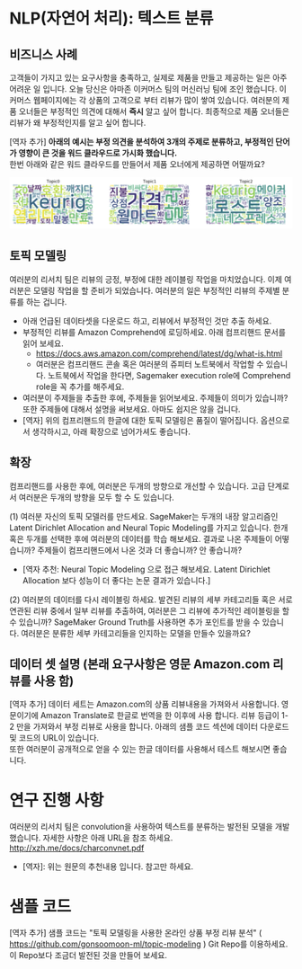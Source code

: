 # NLP(자연어 처리): 텍스트 분류

## 비즈니스 사례

고객들이 가지고 있는 요구사항을 충족하고, 실제로 제품을 만들고 제공하는 일은 아주 어려운 일 입니다. 오늘 당신은 아마존 이커머스 팀의 머신러닝 팀에 조인 했습니다. 이커머스 웹페이지에는 각 상품의 고객으로 부터 리뷰가 많이 쌓여 있습니다. 여러분의 제품 오너들은 부정적인 의견에 대해서 **즉시** 알고 싶어 합니다. 최종적으로 제품 오너들은 리뷰가 왜 부정적인지를 알고 싶어 합니다.

[역자 추가] **아래의 예시는 부정 의견을 분석하여 3개의 주제로 분류하고, 부정적인 단어가 영향이 큰 것을 워드 클라우드로 가시화 했습니다.**<br>
한번 아래와 같은 워드 클라우드를 만들어서 제품 오너에게 제공하면 어떨까요?

![0.az-groc-3](Images/0.az-groc-3.png)

## 토픽 모델링
여러분의 리서치 팀은 리뷰의 긍정, 부정에 대한 레이블링 작업을 마치었습니다. 이제 여러분은 모델링 작업을 할 준비가 되었습니다.
여러분의 일은 부정적인 리뷰의 주제별 분류를 하는 겁니다. 
- 아래 언급된 데이타셋을 다운로드 하고, 리뷰에서 부정적인 것만 추출 하세요.
- 부정적인 리뷰를 Amazon Comprehend에 로딩하세요. 아래 컴프리핸드 문서를 읽어 보세요.
    - https://docs.aws.amazon.com/comprehend/latest/dg/what-is.html 
    - 여러분은 컴프리핸드 콘솔 혹은 여러분의 쥬피터 노트북에서 작업할 수 있습니다. 노트북에서 작업을 한다면, Sagemaker execution role에 Comprehend role을 꼭 추가를 해주세요.
- 여러분이 주제들을 추출한 후에, 주제들을 읽어보세요. 주제들이 의미가 있습니까? 또한 주제들에 대해서 설명을 써보세요. 아마도 쉽지은 않을 겁니다. 
- [역자] 위의 컴프리핸드의 한글에 대한 토픽 모델링은 품질이 떨어집니다. 옵션으로서 생각하시고, 아래 확장으로 넘어가셔도 좋습니다.

## 확장
컴프리핸드를 사용한 후에, 여러분은 두개의 방향으로 개선할 수 있습니다. 고급 단계로서 여러분은 두개의 방향을 모두 할 수 도 있습니다.

(1) 여러분 자신의 토픽 모델러를 만드세요. SageMaker는 두개의 내장 알고리즘인 Latent Dirichlet Allocation and Neural Topic Modeling를 가지고 있습니다. 한개 혹은 두개를 선택한 후에 여러분의 데이터를 학습 해보세요. 결과로 나온 주제들이 어떻습니까? 주제들이 컴프리핸드에서 나온 것과 더 좋습니까? 안 좋습니까? 
- [역자 추천: Neural Topic Modeling 으로 접근 해보세요. Latent Dirichlet Allocation 보다 성능이 더 좋다는 논문 결과가 있습니다.]

(2) 여러분의 데이터를 다시 레이블링 하세요. 발견된 리뷰의 세부 카테고리들 혹은 서로 연관된 리뷰 중에서 일부 리뷰를 추출하여, 여러분은 그 리뷰에 추가적인 레이블링을 할 수 있습니까? SageMaker Ground Truth를 사용하면 추가 포인트를 받을 수 있습니다. 여러분은 분류한 세부 카테고리들을 인지하는 모델을 만들수 있을까요? 


## 데이터 셋 설명 (본래 요구사항은 영문 Amazon.com 리뷰를 사용 함)
[역자 추가] 데이터 세트는 Amazon.com의 상품 리뷰내용을 가져와서 사용합니다. 영문이기에 Amazon Translate로 한글로 번역을 한 이후에 사용 합니다. 리뷰 등급이 1-2 만을 가져와서 부정 리뷰로 사용을 합니다. 아래의 샘플 코드 섹션에 데이터 다운로드 및 코드의 URL이 있습니다.<br>
또한 여러분이 공개적으로 얻을 수 있는 한글 데이터를 사용해서 테스트 해보시면 좋습니다.


# 연구 진행 사항
여러분의 리서치 팀은 convolution을 사용하여 텍스트를 분류하는 발전된 모델을 개발했습니다. 자세한 사항은 아래 URL을 참조 하세요. http://xzh.me/docs/charconvnet.pdf 
- [역자]: 위는 원문의 추천내용 입니다. 참고만 하세요.

# 샘플 코드
[역자 추가] 샘플 코드는 "토픽 모델링을 사용한 온라인 상품 부정 리뷰 분석" ( https://github.com/gonsoomoon-ml/topic-modeling ) Git Repo를 이용하세요. 이 Repo보다 조금더 발전된 것을 만들어 보세요.

